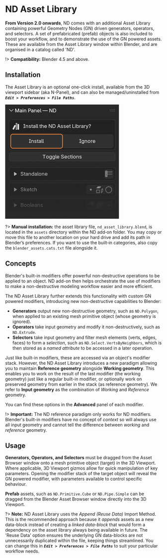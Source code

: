 # ND Asset Library

**From Version 2.0 onwards**, ND comes with an additional Asset Library containing powerful Geometry Nodes (GN) driven generators, operators, and selectors. A set of prefabricated (prefab) objects is also included to boost your workflow, and to demonstrate the use of the GN powered assets. These are available from the Asset Library window within Blender, and are organised in a catalog called 'ND'.

!> **Compatibility:** Blender 4.5 and above.

## Installation

The Asset Library is an optional one-click install, available from the 3D viewport sidebar (aka N-Panel), and can also be managed/uninstalled from **_`Edit > Preferences > File Paths`_**.

![Install Asset Library](../_media/install-asset-library.jpg)

?> **Manual installation:** the asset library file, `nd_asset_library.blend`, is located in the `assets` directory within the ND add‑on folder. You may copy or move this file to another location on your hard drive and add its path in Blender’s preferences. If you want to use the built‑in categories, also copy the `blender_assets.cats.txt` file alongside it.

## Concepts

Blender's built-in modifiers offer powerful non-destructive operations to be applied to an object. ND add-on then helps orchestrate the use of modifiers to make a non-destructive modeling workflow easier and more efficient.

The ND Asset Library further extends this functionality with custom GN powered modifiers, introducing new non-destructive capabilities to Blender:

- **Generators** output new non-destructive geometry, such as `ND.Polygon`, when applied to an existing mesh primitive object (whose geometry is ignored).
- **Operators** take input geometry and modify it non-destructively, such as `ND.Extrude`.
- **Selectors** take input geometry and filter mesh elements (verts, edges, faces) to form a _selection_, such as `ND.Select.VertsByNeighbors`, which is then stored as a _named attribute_ to be accessed in a later operation.

Just like built-in modifiers, these are accessed via an object's modifier stack. However, the ND Asset Library introduces a new paradigm allowing you to maintain **Reference geometry** alongside **Working geometry**. This enables you to work on the result of the last modifier (the working geometry) just like a regular built-in modifier, or optionally work on preserved geometry from earlier in the stack (as reference geometry). We refer to **Input geometry** as the combination of _Working_ and _Reference_ geometry.

You can find these options in the **Advanced** panel of each modifier.

!> **Important:** The ND reference paradigm only works for ND modifiers. Blender's built-in modifiers have no concept of _context_ so will always use all input geometry and cannot tell the difference between _working_ and _reference_ geometry.

## Usage

**Generators, Operators, and Selectors** must be dragged from the Asset Browser window onto a mesh primitive object (target) in the 3D Viewport. Where applicable, 3D Viewport gizmos allow for quick manipulation of key parameters. Opening the modifier stack of the target object will reveal the GN powered modifier, with parameters available to control specific behaviour.

**Prefab** assets, such as `ND.Primitive.Cube` or `ND.Pipe.Simple` can be dragged from the Blender Asset Browser window directly into the 3D Viewport.

?> **Note:** ND Asset Library uses the _Append (Reuse Data)_ Import Method. This is the recommended approach because it _appends_ assets as a new data-block instead of creating a _linked data-block_ that would form a  dependency on the asset library always being available in future. The 'Reuse Data' option ensures the underlying GN data-blocks are not unnecessarily duplicated within the file, keeping things streamlined. You can change this in **_`Edit > Preferences > File Paths`_** to suit your particular workflow needs.